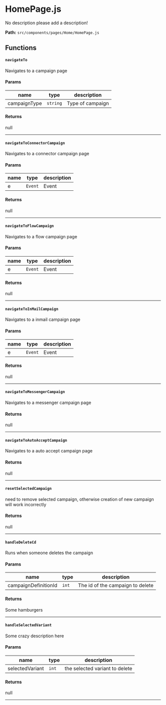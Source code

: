 # HomePage.js
No description please add a description!

**Path:** `src/components/pages/Home/HomePage.js` 

## Functions
#### `navigateTo`
Navigates to a campaign page


#### Params
|name|type  | description |
|--|--|--|
| campaignType | `string`  | Type of campaign 

#### Returns
null

------ 

#### `navigateToConnectorCampaign`
Navigates to a connector campaign page


#### Params
|name|type  | description |
|--|--|--|
| e | `Event`  | Event 

#### Returns
null

------ 

#### `navigateToFlowCampaign`
Navigates to a flow campaign page


#### Params
|name|type  | description |
|--|--|--|
| e | `Event`  | Event 

#### Returns
null

------ 

#### `navigateToInMailCampaign`
Navigates to a inmail campaign page


#### Params
|name|type  | description |
|--|--|--|
| e | `Event`  | Event 

#### Returns
null

------ 

#### `navigateToMessengerCampaign`
Navigates to a messenger campaign page


#### Returns
null

------ 

#### `navigateToAutoAcceptCampaign`
Navigates to a auto accept campaign page


#### Returns
null

------ 

#### `resetSelectedCampaign`
need to remove selected campaign, otherwise          creation of new campaign will work incorrectly


#### Returns
null

------ 

#### `handleDeleteCd`
Runs when someone deletes the campaign


#### Params
|name|type  | description |
|--|--|--|
| campaignDefinitionId | `int`  | The id of the campaign to delete 

#### Returns
Some hamburgers

------ 

#### `handleSelectedVariant`
Some crazy description here


#### Params
|name|type  | description |
|--|--|--|
| selectedVariant | `int`  | the selected variant to delete 

#### Returns
null

------ 
